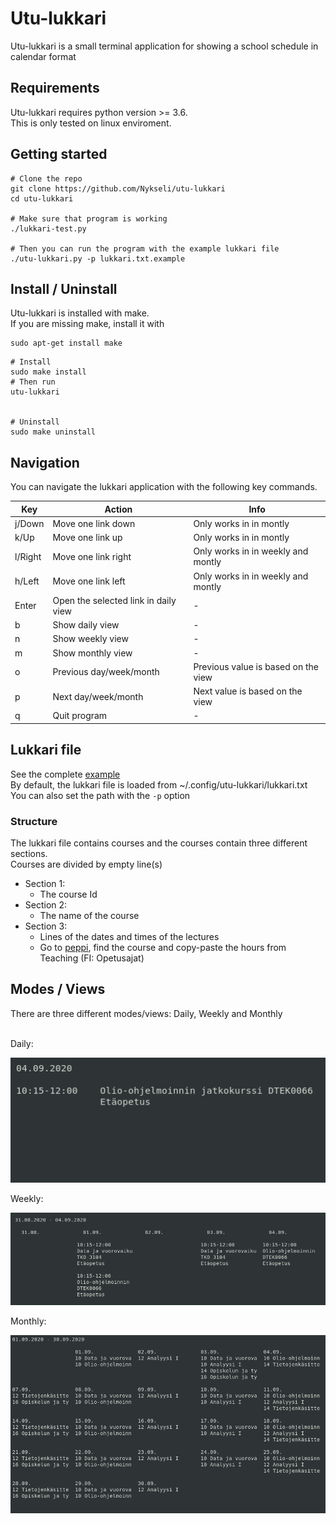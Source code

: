 # Utu-lukkari
Utu-lukkari is a small terminal application for showing a school schedule
in calendar format

## Requirements

Utu-lukkari requires python version >= 3.6.
<br />
This is only tested on linux enviroment.

## Getting started

```
# Clone the repo
git clone https://github.com/Nykseli/utu-lukkari
cd utu-lukkari

# Make sure that program is working
./lukkari-test.py

# Then you can run the program with the example lukkari file
./utu-lukkari.py -p lukkari.txt.example
```


## Install / Uninstall
Utu-lukkari is installed with make.
<br />
If you are missing make, install it with
<br />
```
sudo apt-get install make
```

```
# Install
sudo make install
# Then run
utu-lukkari


# Uninstall
sudo make uninstall
```

## Navigation

You can navigate the lukkari application with the following key commands.

| Key | Action | Info |
| --- | ------ | ---- |
| j/Down | Move one link down | Only works in in montly |
| k/Up | Move one link up | Only works in in montly |
| l/Right | Move one link right | Only works in in weekly and montly |
| h/Left | Move one link left | Only works in in weekly and montly |
| Enter | Open the selected link in daily view | - |
| b | Show daily view | - |
| n | Show weekly view | - |
| m | Show monthly view | - |
| o | Previous day/week/month | Previous value is based on the view |
| p | Next day/week/month | Next value is based on the view |
| q | Quit program | - |

## Lukkari file

See the complete [example](lukkari.txt.example)
<br />
By default, the lukkari file is loaded from ~/.config/utu-lukkari/lukkari.txt
<br />
You can also set the path with the `-p` option

### Structure
The lukkari file contains courses and the courses contain three different sections.
<br />
Courses are divided by empty line(s)

* Section 1:
    - The course Id
* Section 2:
    - The name of the course
* Section 3:
    - Lines of the dates and times of the lectures
    - Go to [peppi](https://opas.peppi.utu.fi/), find the course and copy-paste the hours from Teaching (FI: Opetusajat)


## Modes / Views

There are three different modes/views: Daily, Weekly and Monthly

<br />
Daily:

![Image of daily](pic/daily.png)

Weekly:

![Image of weekly](pic/weekly.png)

Monthly:

![Image of monthly](pic/monthly.png)

